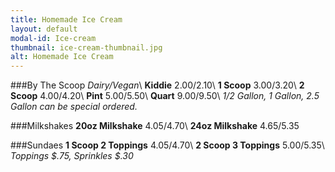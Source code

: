 ```yaml
---
title: Homemade Ice Cream
layout: default
modal-id: Ice-cream 
thumbnail: ice-cream-thumbnail.jpg 
alt: Homemade Ice Cream
---
```

###By The Scoop
*Dairy/Vegan*\\
**Kiddie** $2.00/$2.10\\
**1 Scoop** $3.00/$3.20\\
**2 Scoop** $4.00/$4.20\\
**Pint** $5.00/$5.50\\
**Quart** $9.00/$9.50\\
*1/2 Gallon, 1 Gallon, 2.5 Gallon can be special ordered.*
          
###Milkshakes 
**20oz Milkshake** $4.05/$4.70\\
**24oz Milkshake** $4.65/$5.35

###Sundaes
**1 Scoop 2 Toppings** $4.05/$4.70\\
**2 Scoop 3 Toppings** $5.00/$5.35\\
*Toppings $.75, Sprinkles $.30*
